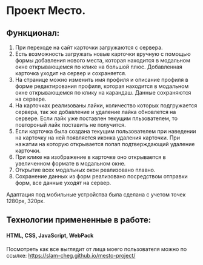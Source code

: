 # Проект Место.

## Функционал:
1. При переходе на сайт карточки загружаются с сервера.
2. Есть возможность загружать новые карточки вручную с помощью формы добавления нового места, которая находится в модальном окне открывающемся по клике на большой плюс. Добавленная карточка уходит на сервер и сохраняется.
3. На странице можно изменить имя профиля и описание профиля в форме редактирования профиля, которая находится в модальном окне открывающемся по клику на карандаш. Данные сохраняются на сервере.
4. На карточках реализованы лайки, количество которых подгружается сервера, так же добавление и удаление лайка обновлется на сервере. Если лайк уже поставлен текущим пльзователем, то повтороный лайк поставить не получится.
5. Если карточка была создана текущим пользователем при наведении на карточку на ней появляется иконка удаления карточки. При нажатии на которую открывается попап подтверждающий удаление карточки.
6. При клике на изображение в карточке оно открывается в увеличенном формате в модальном окне.
7. Открытие всех модальных окон реализовано плавно.
8. Сохранение данных из форм реализовано посредством отправки форм, все данные уходят на сервер.

Адаптация под мобильные устройства была сделана с учетом точек 1280px, 320px.

## Технологии примененные в работе:
#### HTML, CSS, JavaScript, WebPack

Посмотреть как все выглядит от лица моего пользователя можно по ссылке:
https://slam-cheg.github.io/mesto-project/
